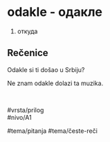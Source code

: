 # odakle - одакле

1. откуда

## Rečenice

Odakle si ti došao u Srbiju?

Ne znam odakle dolazi ta muzika.

<br>

#vrsta/prilog  
#nivo/A1 

#tema/pitanja
#tema/česte-reči